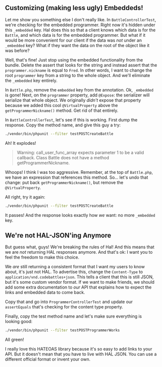 ## Customizing (making less ugly) Embeddeds!

Let me show you something else I don't really like. In `BattleControllerTest`, we're
checking for the embedded programmer. Right now it's hidden under this `_embedded`
key. Hal does this so that a client knows which data is for the `Battle`, and which
data is for the embedded programmer. But what if it would be more convenient for
our client if the data was *not* under an `_embedded` key? What if they want the
data on the root of the object like it was before?

Well, that's fine! Just stop using the embedded functionality from the bundle.
Delete the assert that looks for the string and instead assert that the
`programmer.nickname` is equal to `Fred`. In other words, I want to change the
root `programmer` key from a string to the whole object. And we'll eliminate the
`_embedded` key entirely.

In `Battle.php`, remove the `embedded` key from the annotation. Ok, `_embedded` is
gone! Next, on the `programmer` property, add `@Expose`: the serializer will serialize
that whole object. We originally *didn't* expose that property because we added this
cool `@VirtualProperty` above the `getProgrammerNickname()` method. Get rid of that
entirely.

In `BattleControllerTest`, let's see if this is working. First dump the response.
Copy the method name, and give this guy a try:

```bash
./vendor/bin/phpunit --filter testPOSTCreateBattle
```

Ah! It explodes!

> Warning: call_user_func_array expects parameter 1 to be a valid callback.
> Class Battle does not have a method getProgrammerNickname.


Whoops! I think I was too aggressive. Remember, at the top of `Battle.php`, we have an
expression that references this method. So... let's undo that change: put back
`getProgrammerNickname()`, but remove the `@VirtualProperty`.

All right, try it again:

```bash
./vendor/bin/phpunit --filter testPOSTCreateBattle
```

It passes! And the response looks exactly how *we* want: no more `_embedded` key.

## We're not HAL-JSON'ing Anymore

But guess what, guys! We're breaking the rules of Hal! And this means that we are
*not* returning HAL responses anymore. And that's ok: I want you to feel the freedom
to make this choice.

We *are* still returning a consistent format that I want my users to know about,
it's just not HAL. To advertise this, change the `Content-Type` to
`application/vnd.codebattles+json`. This tells a client that this is still JSON, but
it's some custom vendor format. If we want to make friends, we should add some extra
documentation to *our* API that explains how to expect the links and embedded data
to come back.

Copy that and go into `ProgrammerControllerTest` and update our `assertEquals` that's
checking for the content type property.

Finally, copy the test method name and let's make sure everything is looking good:

```bash
./vendor/bin/phpunit --filter testPOSTProgrammerWorks
```

All green!

I really love this HATEOAS library because it's so easy to add links to your API.
But it doesn't mean that you have to live with HAL JSON. You can use a different
official format or invent your own.
